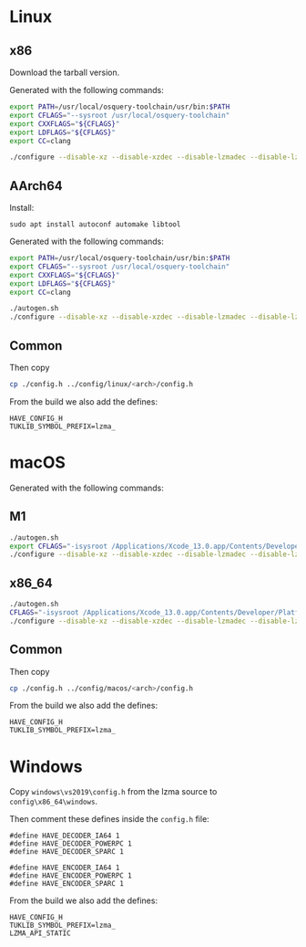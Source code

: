 # Linux

## x86

Download the tarball version.

Generated with the following commands:

```bash
export PATH=/usr/local/osquery-toolchain/usr/bin:$PATH
export CFLAGS="--sysroot /usr/local/osquery-toolchain"
export CXXFLAGS="${CFLAGS}"
export LDFLAGS="${CFLAGS}"
export CC=clang

./configure --disable-xz --disable-xzdec --disable-lzmadec --disable-lzma-links --disable-scripts --disable-doc --enable-static --enable-encoders=lzma1,lzma2,x86,arm,armthumb,delta --enable-decoders=lzma1,lzma2,x86,arm,armthumb,delta --disable-nls
```

## AArch64

Install:
```
sudo apt install autoconf automake libtool
```

Generated with the following commands:

```bash
export PATH=/usr/local/osquery-toolchain/usr/bin:$PATH
export CFLAGS="--sysroot /usr/local/osquery-toolchain"
export CXXFLAGS="${CFLAGS}"
export LDFLAGS="${CFLAGS}"
export CC=clang

./autogen.sh
./configure --disable-xz --disable-xzdec --disable-lzmadec --disable-lzma-links --disable-scripts --disable-doc --enable-static --enable-encoders=lzma1,lzma2,x86,arm,armthumb,delta --enable-decoders=lzma1,lzma2,x86,arm,armthumb,delta --disable-nls
```

## Common

Then copy

```sh
cp ./config.h ../config/linux/<arch>/config.h
```

From the build we also add the defines:
```
HAVE_CONFIG_H
TUKLIB_SYMBOL_PREFIX=lzma_
```

# macOS

Generated with the following commands:

## M1

```sh
./autogen.sh
export CFLAGS="-isysroot /Applications/Xcode_13.0.app/Contents/Developer/Platforms/MacOSX.platform/Developer/SDKs/MacOSX11.3.sdk -target arm64-apple-macos10.15"
./configure --disable-xz --disable-xzdec --disable-lzmadec --disable-lzma-links --disable-scripts --disable-doc --disable-shared --enable-static --enable-encoders=lzma1,lzma2,x86,arm,armthumb,delta --enable-decoders=lzma1,lzma2,x86,arm,armthumb,delta --disable-nls --host=aarch64-apple-darwin
```

## x86_64
```sh
./autogen.sh
CFLAGS="-isysroot /Applications/Xcode_13.0.app/Contents/Developer/Platforms/MacOSX.platform/Developer/SDKs/MacOSX11.3.sdk -target x86_64-apple-macos10.12"
./configure --disable-xz --disable-xzdec --disable-lzmadec --disable-lzma-links --disable-scripts --disable-doc --disable-shared --enable-static --enable-encoders=lzma1,lzma2,x86,arm,armthumb,delta --enable-decoders=lzma1,lzma2,x86,arm,armthumb,delta --disable-nls
```

## Common

Then copy

```sh
cp ./config.h ../config/macos/<arch>/config.h
```

From the build we also add the defines:
```
HAVE_CONFIG_H
TUKLIB_SYMBOL_PREFIX=lzma_
```

# Windows

Copy `windows\vs2019\config.h` from the lzma source to `config\x86_64\windows`.

Then comment these defines inside the `config.h` file:
```
#define HAVE_DECODER_IA64 1
#define HAVE_DECODER_POWERPC 1
#define HAVE_DECODER_SPARC 1

#define HAVE_ENCODER_IA64 1
#define HAVE_ENCODER_POWERPC 1
#define HAVE_ENCODER_SPARC 1
```

From the build we also add the defines:
```
HAVE_CONFIG_H
TUKLIB_SYMBOL_PREFIX=lzma_
LZMA_API_STATIC
```
